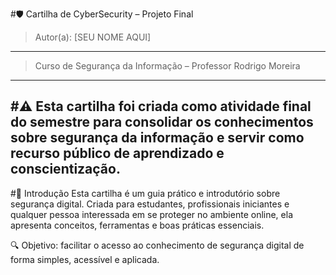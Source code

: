 #🛡️ Cartilha de CyberSecurity – Projeto Final
>Autor(a): [SEU NOME AQUI]
---
>Curso de Segurança da Informação – Professor Rodrigo Moreira
---
#⚠️ Esta cartilha foi criada como atividade final do semestre para consolidar os conhecimentos sobre segurança da informação e servir como recurso público de aprendizado e conscientização.
---
#🔰 Introdução
Esta cartilha é um guia prático e introdutório sobre segurança digital. Criada para estudantes, profissionais iniciantes e qualquer pessoa interessada em se proteger no ambiente online, ela apresenta conceitos, ferramentas e boas práticas essenciais.

🔍 Objetivo: facilitar o acesso ao conhecimento de segurança digital de forma simples, acessível e aplicada.
